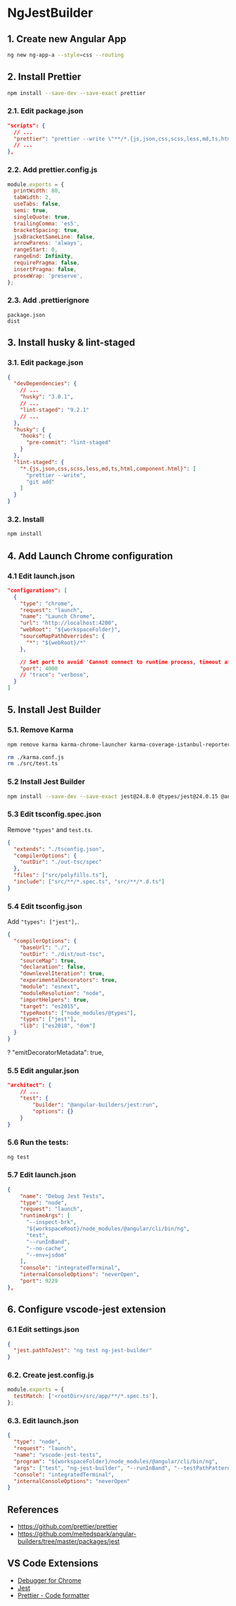 # NgJestBuilder

## 1. Create new Angular App

```sh
ng new ng-app-a --style=css --routing
```

## 2. Install Prettier

```sh
npm install --save-dev --save-exact prettier
```

### 2.1. Edit package.json

```json
"scripts": {
  // ...
  "prettier": "prettier --write \"**/*.{js,json,css,scss,less,md,ts,html,component.html}\"",
  // ...
},
```

### 2.2. Add prettier.config.js

```js
module.exports = {
  printWidth: 80,
  tabWidth: 2,
  useTabs: false,
  semi: true,
  singleQuote: true,
  trailingComma: 'es5',
  bracketSpacing: true,
  jsxBracketSameLine: false,
  arrowParens: 'always',
  rangeStart: 0,
  rangeEnd: Infinity,
  requirePragma: false,
  insertPragma: false,
  proseWrap: 'preserve',
};
```

### 2.3. Add .prettierignore

```
package.json
dist
```

## 3. Install husky & lint-staged

### 3.1. Edit package.json

```json
{
  "devDependencies": {
    // ...
    "husky": "3.0.1",
    // ...
    "lint-staged": "9.2.1"
    // ...
  },
  "husky": {
    "hooks": {
      "pre-commit": "lint-staged"
    }
  },
  "lint-staged": {
    "*.{js,json,css,scss,less,md,ts,html,component.html}": [
      "prettier --write",
      "git add"
    ]
  }
}
```

### 3.2. Install

```sh
npm install
```

## 4. Add Launch Chrome configuration

### 4.1 Edit launch.json

```json
"configurations": [
  {
    "type": "chrome",
    "request": "launch",
    "name": "Launch Chrome",
    "url": "http://localhost:4200",
    "webRoot": "${workspaceFolder}",
    "sourceMapPathOverrides": {
      "*": "${webRoot}/*"
    },

    // Set port to avoid 'Cannot connect to runtime process, timeout after 10000 ms' error
    "port": 4000
    // "trace": "verbose",
  }
]
```

## 5. Install Jest Builder

### 5.1. Remove Karma

```sh
npm remove karma karma-chrome-launcher karma-coverage-istanbul-reporter karma-jasmine karma-jasmine-html-reporter

rm ./karma.conf.js
rm ./src/test.ts
```

### 5.2 Install Jest Builder

```sh
npm install --save-dev --save-exact jest@24.8.0 @types/jest@24.0.15 @angular-builders/jest@8.0.4
```

### 5.3 Edit tsconfig.spec.json

Remove `"types"` and `test.ts`.

```json
{
  "extends": "./tsconfig.json",
  "compilerOptions": {
    "outDir": "./out-tsc/spec"
  },
  "files": ["src/polyfills.ts"],
  "include": ["src/**/*.spec.ts", "src/**/*.d.ts"]
}
```

### 5.4 Edit tsconfig.json

Add `"types": ["jest"],`.

```json
{
  "compilerOptions": {
    "baseUrl": "./",
    "outDir": "./dist/out-tsc",
    "sourceMap": true,
    "declaration": false,
    "downlevelIteration": true,
    "experimentalDecorators": true,
    "module": "esnext",
    "moduleResolution": "node",
    "importHelpers": true,
    "target": "es2015",
    "typeRoots": ["node_modules/@types"],
    "types": ["jest"],
    "lib": ["es2018", "dom"]
  }
}
```

? "emitDecoratorMetadata": true,

### 5.5 Edit angular.json

```json
"architect": {
    // ...
    "test": {
        "builder": "@angular-builders/jest:run",
        "options": {}
    }
}
```

### 5.6 Run the tests:

```sh
ng test
```

### 5.7 Edit launch.json

```json
{
    "name": "Debug Jest Tests",
    "type": "node",
    "request": "launch",
    "runtimeArgs": [
      "--inspect-brk",
      "${workspaceRoot}/node_modules/@angular/cli/bin/ng",
      "test",
      "--runInBand",
      "--no-cache",
      "--env=jsdom"
    ],
    "console": "integratedTerminal",
    "internalConsoleOptions": "neverOpen",
    "port": 9229
},
```

## 6. Configure vscode-jest extension

### 6.1 Edit settings.json

```json
{
  "jest.pathToJest": "ng test ng-jest-builder"
}
```

### 6.2. Create jest.config.js

```js
module.exports = {
  testMatch: ['<rootDir>/src/app/**/*.spec.ts'],
};
```

### 6.3. Edit launch.json

```json
{
  "type": "node",
  "request": "launch",
  "name": "vscode-jest-tests",
  "program": "${workspaceFolder}/node_modules/@angular/cli/bin/ng",
  "args": ["test", "ng-jest-builder", "--runInBand", "--testPathPattern"],
  "console": "integratedTerminal",
  "internalConsoleOptions": "neverOpen"
}
```

## References

- https://github.com/prettier/prettier
- https://github.com/meltedspark/angular-builders/tree/master/packages/jest

## VS Code Extensions

- [Debugger for Chrome](https://marketplace.visualstudio.com/items?itemName=msjsdiag.debugger-for-chrome)
- [Jest](https://marketplace.visualstudio.com/items?itemName=Orta.vscode-jest)
- [Prettier - Code formatter](https://marketplace.visualstudio.com/items?itemName=esbenp.prettier-vscode)
